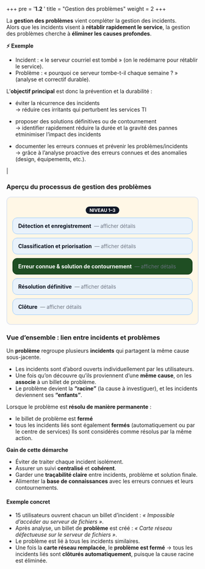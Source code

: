 +++
pre = '<b>1.2 </b>'
title = "Gestion des problèmes"
weight = 2
+++

La **gestion des problèmes** vient compléter la gestion des incidents.  
Alors que les incidents visent à **rétablir rapidement le service**, la gestion des problèmes cherche à **éliminer les causes profondes**.

<!-- C’est un peu comme réparer une fuite d’eau : l’incident, c’est essuyer le sol ; le problème, c’est trouver et colmater le tuyau percé. 💧🔧 -->

**⚡ Exemple**

- Incident : « le serveur courriel est tombé » (on le redémarre pour rétablir le service).
- Problème : « pourquoi ce serveur tombe-t-il chaque semaine ? » (analyse et correctif durable).

L’**objectif principal** est donc la prévention et la durabilité :

- éviter la récurrence des incidents <br>
  → réduire ces irritants qui perturbent les services TI
- proposer des solutions définitives ou de contournement <br>
  → identifier rapidement réduire la durée et la gravité des pannes etminimiser l’impact des incidents
- documenter les erreurs connues et prévenir les problèmes/incidents <br>
  → grâce à l’analyse proactive des erreurs connues et des anomalies (design, équipements, etc.).

  <!-- Les erreurs connues ne sont pas obligatoirement des incidents que vous avez vécu dans votre environnement informatique.  Par exemple, une analyse de votre réseau vous fait détecter une anomalie dans le design, ou encore un fournisseur vous avise d’un problème potentiel avec son équipement.​ -->

<!-- ### Un peu de terminologie

| **Terme**                     | **Définition**                                                                                                                                                                 |
| ----------------------------- | ------------------------------------------------------------------------------------------------------------------------------------------------------------------------------ |
| **Problème**                  | Cause inconnue d’un ou plusieurs incidents de même catégorie. Important de valider la catégorie à la clôture de l’incident.                                                    |
| **Erreur connue**             | Problème dont la cause première est documentée et pour lequel une solution de contournement existe, mais la solution définitive n’est pas encore implantée (ou même inconnue). |
| **Solution de contournement** | Réduit ou élimine l’impact d’un incident ou problème en attendant une solution définitive.                                                                                     | --> |


### Aperçu du processus de gestion des problèmes

<style>
:root{
  --lane-bg:#fff7e6;      
  --box-bg:#e9f2fb;       
  --box-br:#93c5fd;
  --ink:#0b1220;
  --gdark:#1f4e23;        /* vert foncé */
  --gdark-br:#0f3311;
}

.prob-grid{
  display:grid;
  grid-template-columns:repeat(1,minmax(280px,1fr));
  gap:16px; margin:1rem auto;
  max-width: 760px;
  align-items:start;
}
.lane{border:2px solid #1e3a8a20;border-radius:12px;background:#fff}
.lane-inner{background:var(--lane-bg);border-radius:10px;padding:14px}
.lane-title{display:flex;justify-content:center;align-items:center;margin:.6rem 0 .4rem}
.badge{display:inline-block;padding:2px 10px;border-radius:999px;background:#111827;color:#fff;font-size:.75rem;font-weight:700}

.step{background:var(--box-bg);border:1.5px solid var(--box-br);border-radius:12px;
      padding:12px 14px;margin:10px 0;font-weight:700;color:var(--ink)}

.step.gdark {
  background: #1f4e23;
  color: #fff;
  border-color: #0f3311;
}
/* Forcer les notes à rester blanches sur fond vert */
.step.gdark .note {
  color: #fff;
}
details.step summary{cursor:pointer;list-style:none;display:inline}
details.step summary::-webkit-details-marker{display:none}
details.step[open]{filter:brightness(0.98)}
.note{font-weight:400;margin-top:8px;color:#374151;line-height:1.35}
.hint{font-size:.82rem;color:#6b7280;margin-left:.25rem;font-weight:400}

@media (prefers-color-scheme: dark){
  .lane{background:#0b1220;border-color:#334155}
  .lane-inner{background:#0f172a}
  .step{background:#0f2340;border-color:#3b82f6;color:#e5e7eb}
  .step.gdark{background:#0b2a16;border-color:#0b4d1f;color:#e8fcef}
  .note{color:#cbd5e1}
  .badge{background:#1f2937}
}
</style>

<div class="prob-grid">
  <div class="lane">
    <div class="lane-inner">
      <div class="lane-title"><span class="badge">NIVEAU 1–3</span></div>
      <details class="step">
        <summary>Détection et enregistrement <span class="hint">— afficher détails</span></summary>
        <div class="note">
            <p>La détection d’un problème peut résulter de plusieurs sources&nbsp;:</p>
            <ul>
                <li>
                    une <strong>suite d’incidents récurrents</strong> de même catégorie  
                    <br><em>Exemple&nbsp;: dix billets d’incidents en un mois concernant des lenteurs sur le même serveur applicatif.</em>
                </li>
                <li>
                    une <strong>analyse technique</strong> de l’infrastructure TI qui révèle une faille  
                    <br><em>Exemple&nbsp;: un audit de sécurité détecte un port réseau laissé ouvert sans justification.</em>
                </li>
                <li>
                    un <strong>événement majeur</strong> qui met en lumière un incident pointant vers une situation plus sérieuse  
                    <br><em>Exemple&nbsp;: une panne de courant dans un centre de données révèle que le système d’alimentation de secours est mal configuré.</em>
                </li>
                <li>
                    un <strong>avis ou bulletin</strong> d’un fournisseur de produits ou de services  
                    <br><em>Exemple&nbsp;: Microsoft publie un avis sur une vulnérabilité critique dans Windows Server, applicable à vos systèmes.</em>
                </li>
                <li>
                    une <strong>analyse approfondie des incidents passés</strong> qui révèle une faiblesse sous-jacente  
                    br><em>Exemple&nbsp;: en examinant les billets des 6 derniers mois, on observe que les redémarrages fréquents d’un routeur proviennent d’un bug connu du firmware.</em>
                </li>
            </ul>
            <p>Une fois identifié, le problème doit être <strong>enregistré</strong> par la création d’un 
            <strong>billet de problème</strong> dans le système de gestion des billets.  
            Tous les <strong>incidents associés</strong> sont alors <strong>liés</strong> à ce problème, 
            pour un suivi centralisé et une meilleure traçabilité.</p>
        </div>
      </details>
      <details class="step">
        <summary>Classification et priorisation <span class="hint">— afficher détails</span></summary>
        <div class="note">
            Comme pour les incidents, chaque problème doit être classé et priorisé.
            <p>La <strong>classification</strong> des problèmes utilise les <strong>mêmes catégories</strong> que celles définies pour les incidents 
            (ex. matériel, réseau, applications, sécurité). Cela permet de garder une cohérence entre les processus et de lier facilement les incidents aux problèmes.</p>
            <p>La <strong>priorisation</strong>, de son côté, repose sur une <strong>matrice d’impact × urgence</strong>, où deux approches sont possibles&nbsp;:</p>
            <ul>
                <li>utiliser une <strong>matrice dédiée aux problèmes</strong>, plus adaptée aux analyses de fond,</li>
                <li>ou réutiliser la <strong>même matrice que pour les incidents</strong> (par exemple dans GLPI, où une seule matrice existe).</li>
            </ul>
            <p>La différence est que la priorité se base souvent sur la <strong>gravité potentielle</strong>si le problème n’est pas résolu, et non seulement sur l’urgence immédiate.</p>
            <p>Les <strong>priorités</strong> servent tout de même à déterminer <em>quels problèmes doivent être investigués en premier</em>, mais comme la durée des analyses est souvent <strong>imprévisible</strong>, il n’existe généralement pas de 
            <a href="#" title="Service Level Agreement">SLA</a> (ententes de niveaux de service) spécifiques pour la gestion des problèmes.</p>
            <p>L’objectif principal de l’<strong>investigation</strong> est de déterminer la <strong>cause racine</strong> du problème 
            (<em>root cause analysis</em>). </p>
        </div>
      </details>
      <details class="step gdark">
        <summary>Erreur connue & solution de contournement <span class="hint">— afficher détails</span></summary>
        <div class="note">
            <p>Lorsque l’<strong>investigation</strong> risque de durer longtemps, il est recommandé d’identifier des 
            <strong>solutions de contournement</strong> (<em>workarounds</em>).  
            Ces solutions ne règlent pas la cause profonde, mais elles permettent de :</p>
            <ul>
                <li><strong>corriger temporairement les incidents</strong> liés au problème ;</li>
                <li><strong>rétablir rapidement le service</strong> pour les utilisateurs ;</li>
                <li>donner du temps pour continuer l’analyse vers une solution définitive.</li>
            </ul>
            <p>Exemple&nbsp;: un logiciel plante régulièrement à cause d’un bug non corrigé → en attendant le patch, 
            on planifie un <em>redémarrage automatique toutes les nuits</em> pour maintenir le service disponible.</p>
            <hr>
            <p>Durant l’analyse, on peut distinguer plusieurs étapes&nbsp;:</p>
            <ol>
                <li>Un<strong>problème</strong> : ni la cause, ni la raison ne sont connues.<br>
                    <em>Exemple&nbsp;: corruption de fichiers répétée, sans explication.</em></li>
                <li>L'<strong>erreur connue</strong> : la <u>source</u> du problème est identifiée, mais pas encore la <u>raison</u> précise derrière.<br>
                    <em>Exemple&nbsp;: on découvre que les fichiers corrompus proviennent d’un disque défectueux, 
                    mais on ne sait pas encore pourquoi ce disque tombe en panne.</em></li>
                <li>La <strong>résolution définitive</strong> : la <u>raison</u> est comprise (le pourquoi), ce qui mène habituellement à la solution finale pour résoudre le problème.<br>
                    <em>Exemple&nbsp;: le disque est défectueux à cause d’une alimentation instable → remplacement de l’alimentation et du disque.</em></li>
            </ol>
            <p>Ainsi, l’<strong>erreur connue</strong> est une étape intermédiaire clé : elle documente la source du problème et 
            permet souvent d’appliquer un contournement en attendant la solution permanente.</p>
        </div>
      </details>
      <details class="step">
        <summary>Résolution définitive <span class="hint">— afficher détails</span></summary>
        <div class="note">
          La résolution définitive vise à <strong>éliminer complètement le problème</strong> (correctif logiciel, remplacement matériel, configuration permanente).
          Cette étape peut nécessiter un <strong>changement</strong> (via le processus de gestion des changements). 
          Lorsque la solution permanente est implantée et qu’il est prouvé que le problème est entièrement résolu, le problème est fermé.  Les incidents reliés à ce problème qui sont encore ouverts sont aussi fermés.  
        </div>
      </details>
      <details class="step">
        <summary>Clôture <span class="hint">— afficher détails</span></summary>
        <div class="note">
          Comme pour les incidents, la clôture doit être faite par le <strong>centre de services</strong>.
          Elle inclut la <strong>documentation complète</strong> du problème, des solutions testées et de la résolution finale, afin de capitaliser sur l’expérience pour l’avenir. 
          <p>L’<strong>erreur connue</strong> est finalement retirée (ou marque comme résolue) du système (base de connaissances) et le centre de services est avisé. Le tout afin d'éviter que les agents continuent d’appliquer un contournement alors que le vrai problème est réglé.</p>
        </div>
      </details>
    </div>
  </div>
</div>

### Vue d’ensemble : lien entre incidents et problèmes

Un **problème** regroupe plusieurs **incidents** qui partagent la même cause sous-jacente.  
- Les incidents sont d’abord ouverts individuellement par les utilisateurs.  
- Une fois qu’on découvre qu’ils proviennent d’une **même cause**, on les **associe** à un billet de problème.  
- Le problème devient la **“racine”** (la cause à investiguer), et les incidents deviennent ses **“enfants”**.  

Lorsque le problème est **résolu de manière permanente** :  
- le billet de problème est **fermé**   
- tous les incidents liés sont également **fermés** (automatiquement ou par le centre de services)
Ils sont considérés comme résolus par la même action. 

**Gain de cette démarche**  
- Éviter de traiter chaque incident isolément.  
- Assurer un suivi **centralisé** et **cohérent**.  
- Garder une **traçabilité claire** entre incidents, problème et solution finale.  
- Alimenter la **base de connaissances** avec les erreurs connues et leurs contournements. 


#### Exemple concret
- 15 utilisateurs ouvrent chacun un billet d’incident : *« Impossible d’accéder au serveur de fichiers »*.  
- Après analyse, un billet de **problème** est créé : *« Carte réseau défectueuse sur le serveur de fichiers »*.  
- Le problème est lié à tous les incidents similaires.  
- Une fois la **carte réseau remplacée**, le **problème est fermé** → tous les incidents liés sont **clôturés automatiquement**, puisque la cause racine est éliminée.
